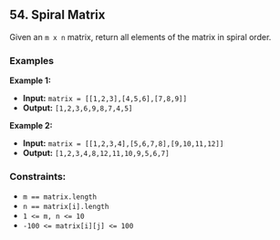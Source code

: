 ## 54. Spiral Matrix

Given an `m x n` matrix, return all elements of the matrix in spiral order.

### Examples

**Example 1:**

- **Input:** `matrix = [[1,2,3],[4,5,6],[7,8,9]]`
- **Output:** `[1,2,3,6,9,8,7,4,5]`

**Example 2:**

- **Input:** `matrix = [[1,2,3,4],[5,6,7,8],[9,10,11,12]]`
- **Output:** `[1,2,3,4,8,12,11,10,9,5,6,7]`

### Constraints:

- `m == matrix.length`
- `n == matrix[i].length`
- `1 <= m, n <= 10`
- `-100 <= matrix[i][j] <= 100`
